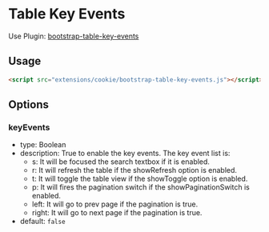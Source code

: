 # Table Key Events

Use
Plugin: [bootstrap-table-key-events](https://github.com/wenzhixin/bootstrap-table/tree/master/src/extensions/key-events)

## Usage

```html
<script src="extensions/cookie/bootstrap-table-key-events.js"></script>
```

## Options

### keyEvents

* type: Boolean
* description:
  True to enable the key events. The key event list is:
    * s: It will be focused the search textbox if it is enabled.
    * r: It will refresh the table if the showRefresh option is enabled.
    * t: It will toggle the table view if the showToggle option is enabled.
    * p: It will fires the pagination switch if the showPaginationSwitch is enabled.
    * left: It will go to prev page if the pagination is true.
    * right: It will go to next page if the pagination is true.
* default: `false`
